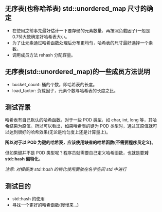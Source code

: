 

## 无序表(也称哈希表) std::unordered_map 尺寸的确定
- 在使用之前事先最好估计一下要存储的元素数量，再按照负载因子(一般是0.75)大致确定好哈希表大小。
- 为了让元素通过哈希函数处理后分布更均匀，哈希表的尺寸最好选择一个素数。
- 调用成员方法 rehash 分配容量。

## 无序表(std::unordered_map)的一些成员方法说明
- bucket_count: 桶的个数，即哈希表的长度。
- load_factor: 负载因子，元素个数与哈希表的长度之比。

## 测试背景

哈希表有自己默认的哈希函数。对于一些 POD 类型，如 char, int, long 等，其哈希结果为原值。所以可以看出，如果哈希表的键为 POD 类型时，通过其原值就可以达到很好的哈希效果(无论是均匀度上还是计算量上)。

**所以对于以 POD 为键的哈希表，应该使用缺省的哈希函数(不需要程序员定义)**。

但如果键并不是 POD 类型呢？程序员就需要自己定义哈希函数，也就是要**对 std::hash 偏特化**。

*注意: 对模板类 std::hash 的特化使用要放在名字空间 std 中进行*


## 测试目的
- std::hash 的使用
- 寻找一个更好的哈希函数(慢慢来...)


